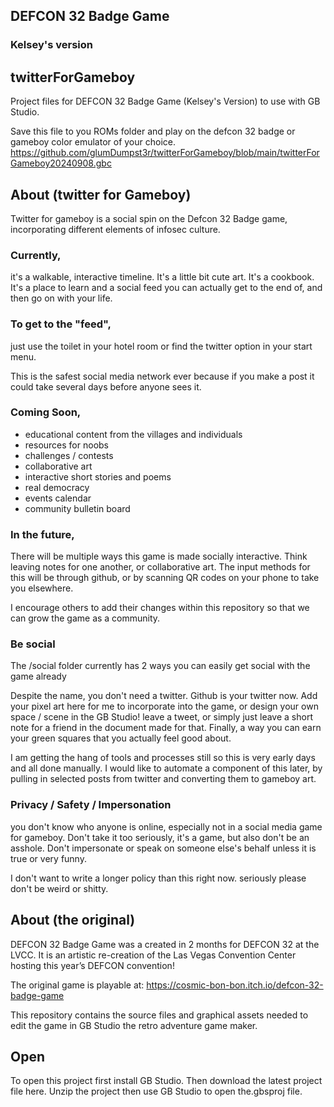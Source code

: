 ## DEFCON 32 Badge Game
### Kelsey's version

## twitterForGameboy

Project files for DEFCON 32 Badge Game (Kelsey's Version) to use with GB Studio.

Save this file to you ROMs folder and play on the defcon 32 badge or gameboy color emulator of your choice. 
https://github.com/glumDumpst3r/twitterForGameboy/blob/main/twitterForGameboy20240908.gbc

## About (twitter for Gameboy)
Twitter for gameboy is a social spin on the Defcon 32 Badge game, incorporating different elements of infosec culture. 

### Currently, 
it's a walkable, interactive timeline. It's a little bit cute art. It's a cookbook. It's a place to learn and a social feed you can actually get to the end of, and then go on with your life. 

### To get to the "feed",
just use the toilet in your hotel room or find the twitter option in your start menu. 

This is the safest social media network ever because if you make a post it could take several days before anyone sees it. 

### Coming Soon, 
- educational content from the villages and individuals
- resources for noobs
- challenges / contests
- collaborative art
- interactive short stories and poems
- real democracy
- events calendar
- community bulletin board

### In the future,
There will be multiple ways this game is made socially interactive. Think leaving notes for one another, or collaborative art. The input methods for this will be through github, or by scanning QR codes on your phone to take you elsewhere. 

I encourage others to add their changes within this repository so that we can grow the game as a community. 

### Be social
The /social folder currently has 2 ways you can easily get social with the game already 

Despite the name, you don't need a twitter. Github is your twitter now. Add your pixel art here for me to incorporate into the game, or design your own space / scene in the GB Studio! leave a tweet, or simply just leave a short note for a friend in the document made for that. Finally, a way you can earn your green squares that you actually feel good about.  

I am getting the hang of tools and processes still so this is very early days and all done manually. I would like to automate a component of this later, by pulling in selected posts from twitter and converting them to gameboy art. 


### Privacy / Safety / Impersonation
you don't know who anyone is online, especially not in a social media game for gameboy. Don't take it too seriously, it's a game, but also don't be an asshole. Don't impersonate or speak on someone else's behalf unless it is true or very funny.

I don't want to write a longer policy than this right now. seriously please don't be weird or shitty. 


## About (the original)
DEFCON 32 Badge Game was a created in 2 months for DEFCON 32 at the LVCC.
 It is an artistic re-creation of the Las Vegas Convention Center hosting this year’s DEFCON convention!

The original game is playable at: https://cosmic-bon-bon.itch.io/defcon-32-badge-game

This repository contains the source files and graphical assets needed to edit the game in GB Studio the retro adventure game maker.

## Open
To open this project first install GB Studio.
Then download the latest project file here.
Unzip the project then use GB Studio to open the.gbsproj file.




